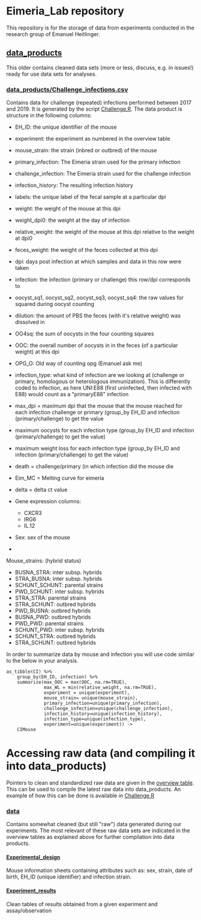 # Eimeria_Lab repository

This repository is for the storage of data from experiments conducted
in the research group of Emanuel Heitlinger.

## [data_products](https://github.com/derele/Eimeria_Lab/tree/master/data_products)

This older contains cleaned data sets (more or less, discuss, e.g. in
issues!) ready for use data sets for analyses.

### [data_products/Challenge_infections.csv](https://github.com/derele/Eimeria_Lab/tree/master/data_products/Challenge_infections.csv)

Contains data for challenge (repeated) infections performed between
2017 and 2019. It is generated by the script
[Challenge.R](https://github.com/derele/Eimeria_Lab/blob/master/R/Challenge.R). The
data product is structure in the following columns:

- EH_ID: the unique identifier of the mouse
- experiment: the experiment as numbered in the overview table
- mouse_strain: the strain (inbred or outbred) of the mouse
- primary_infection: The Eimeria strain used for the primary infection
- challenge_infection: The Eimeria strain used for the challenge infection
- infection_history: The resulting infection history
- labels: the unique label of the fecal sample at a particular dpi
- weight: the weight of the mouse at this dpi
- weight_dpi0: the weight at the day of infection
- relative_weight: the weight of the mouse at this dpi relative to the
  weight at dpi0
- feces_weight: the weight of the feces collected at this dpi
- dpi: days post infection at which samples and data in this row were taken
- infection: the infection (primary or challenge) this row/dpi
  corresponds to
- oocyst_sq1, oocyst_sq2, oocyst_sq3, oocyst_sq4: the raw values for
  squared during oocyst counting
- dilution: the amount of PBS the feces (with it's relative weight)
  was dissolved in
- OO4sq: the sum of oocysts in the four counting squares
- OOC: the overall number of oocysts in in the feces (of a particular
  weight) at this dpi
- OPG_O: Old way of counting opg (Emanuel ask me)
- infection_type: what kind of infection are we looking at (challenge
  or primary, homologous or heterologous immunization). This is
  differently coded to infection, as here UNI:E88 (first uninfected,
  then infected with E88) would count as a "primaryE88" infection
- max_dpi = maximum dpi that the mouse that the mouse reached for each infection challenge or primary (group_by EH_ID and infection (primary/challenge) to get the value
- maximum oocysts for each infection type (group_by EH_ID and infection (primary/challenge) to get the value)
- maximum weight loss for each infection type (group_by EH_ID and infection (primary/challenge) to get the value)
- death = challenge/primary (in which infection did the mouse die
- Eim_MC = Melting curve for eimeria
- delta = delta ct value
- Gene expression columns:
    - CXCR3
    - IRG6
    - IL.12

- Sex: sex of the mouse
- 


Mouse_strains: (hybrid status)
- BUSNA_STRA: inter subsp. hybrids
- STRA_BUSNA: inter subsp. hybrids
- SCHUNT_SCHUNT: parental strains
- PWD_SCHUNT: inter subsp. hybrids
- STRA_STRA: parental strains
- STRA_SCHUNT: outbred hybrids
- PWD_BUSNA: outbred hybrids
- BUSNA_PWD: outbred hybrids
- PWD_PWD: parental strains
- SCHUNT_PWD: inter subsp. hybrids
- SCHUNT_STRA: outbred hybrids
- STRA_SCHUNT: outbred hybrids



In order to summarize data by mouse and infection you will use code
similar to the below in your analysis.

```{r }
as_tibble(CI) %>%
    group_by(EH_ID, infection) %>%
    summarize(max_OOC = max(OOC, na.rm=TRUE),
              max_WL = min(relative_weight, na.rm=TRUE),
              experiment = unique(experiment),
              mouse_strain= unique(mouse_strain),
              primary_infection=unique(primary_infection),
              challenge_infection=unique(challenge_infection),
              infection_history=unique(infection_history),
              infection_type=unique(infection_type),
              experiment=unique(experiment)) ->
    CIMouse
```


# Accessing raw data (and compiling it into data_products)

Pointers to clean and standardized raw data are given in the [overview
table](https://github.com/derele/Eimeria_Lab/blob/master/Eimeria_Lab_overview.csv).
This can be used to compile the latest raw data into data_products. An
example of how this can be done is available in
[Challenge.R](https://github.com/derele/Eimeria_Lab/blob/master/R/Challenge.R)

### [data](https://github.com/derele/Eimeria_Lab/tree/master/data) 
Contains somewhat cleaned (but still "raw") data generated during our
experiments. The most relevant of these raw data sets are indicated in
the overview tables as explained above for further compilation into
data products.

#### [Experimental_design](https://github.com/derele/Eimeria_Lab/tree/master/data/Experimental_design) 
Mouse information sheets containing attributes such as: sex, strain,
date of birth, EH_ID (unique identifier) and infection strain.

#### [Experiment_results](https://github.com/derele/Eimeria_Lab/tree/master/data/Experiment_results) 
Clean tables of results obtained from a given experiment and
assay/observation



